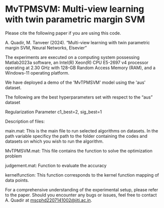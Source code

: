 
 # MvTPMSVM: Multi-view learning with twin parametric margin SVM

Please cite the following paper if you are using this code.

A. Quadir, M. Tanveer (2024). “Multi-view learning with twin parametric margin SVM, Neural Networks, Elsevier” 

The experiments are executed on a computing system possessing Matlab2023a software, an Intel(R) Xeon(R) CPU E5-2697 v4 processor operating at 2.30 GHz with 128-GB Random Access Memory (RAM), and a Windows-11 operating platform.

We have deployed a demo of the 'MvTPMSVM' model using the 'aus' dataset.

The following are the best hyperparameters set with respect to the “aus” dataset

Regularization Parameter c1_best=2,  sig_best=1

Description of files:

main.mat: This is the main file to run selected algorithms on datasets. In the path variable specificy the path to the folder containing the codes and datasets on which you wish to run the algorithm.

MvTPMSVM.mat: This file contains the function to solve the optimization problem

judgement.mat: Function to evaluate the accuracy

kernelfunction: This function corresponds to the kernel function mapping of data points.

For a comprehensive understanding of the experimental setup, please refer to the paper. Should you encounter any bugs or issues, feel free to contact A. Quadir at mscphd2207141002@iiti.ac.in.



           

